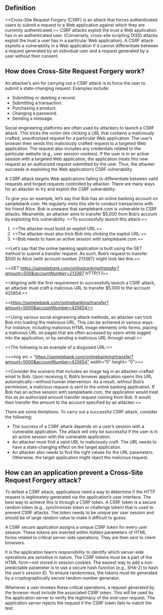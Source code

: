 ## Definition

==Cross-Site Request Forgery (CSRF) is an attack that forces authenticated users to submit a request to a Web application against which they are currently authenticated.== CSRF attacks exploit the trust a Web application has in an authenticated user. (Conversely, cross-site scripting (XSS) attacks exploit the trust a user has in a particular Web application). A CSRF attack exploits a vulnerability in a Web application if it cannot differentiate between a request generated by an individual user and a request generated by a user without their consent.

## How does Cross-Site Request Forgery work?

An attacker’s aim for carrying out a CSRF attack is to force the user to submit a state-changing request. Examples include:

- Submitting or deleting a record.
- Submitting a transaction.
- Purchasing a product.
- Changing a password.
- Sending a message.

Social engineering platforms are often used by attackers to launch a CSRF attack. This tricks the victim into clicking a URL that contains a maliciously crafted, unauthorized request for a particular Web application. The user’s browser then sends this maliciously crafted request to a targeted Web application. The request also includes any credentials related to the particular website (e.g., user session cookies). If the user is in an active session with a targeted Web application, the application treats this new request as an authorized request submitted by the user. Thus, the attacker succeeds in exploiting the Web application’s CSRF vulnerability.

A CSRF attack targets Web applications failing to differentiate between valid requests and forged requests controlled by attacker. There are many ways for an attacker to try and exploit the CSRF vulnerability.

To give you an example, let’s say that Bob has an online banking account on samplebank.com. He regularly visits this site to conduct transactions with his friend Alice. Bob is unaware that samplebank.com is vulnerable to CSRF attacks. Meanwhile, an attacker aims to transfer $5,000 from Bob’s account by exploiting this vulnerability. ==To successfully launch this attack:==

1. ==The attacker must build an exploit URL.==
2. ==The attacker must also trick Bob into clicking the exploit URL.==
3. ==Bob needs to have an active session with samplebank.com.==

==Let’s say that the online banking application is built using the GET method to submit a transfer request. As such, Bob’s request to transfer $500 to Alice (with account number 213367) might look like this:==

==*GET https://samplebank.com/onlinebanking/transfer?amount=500&accountNumber=213367 HTTP/1.1*==

==Aligning with the first requirement to successfully launch a CSRF attack, an attacker must craft a malicious URL to transfer $5,000 to the account 425654:==

==https://samplebank.com/onlinebanking/transfer?amount=5000&accountNumber=425654==

==Using various social engineering attack methods, an attacker can trick Bob into loading the malicious URL. This can be achieved in various ways. For instance, including malicious HTML image elements onto forms, placing a malicious URL on pages that are often accessed by users while logged into the application, or by sending a malicious URL through email.==

==The following is an example of a disguised URL:==

==<img src  = “https://samplebank.com/onlinebanking/transfer?amount=5000&accountNumber=425654” width=“0” height= “0”>==

==Consider the scenario that includes an image tag in an attacker-crafted email to Bob. Upon receiving it, Bob’s browser application opens this URL automatically—without human intervention. As a result, without Bob’s permission, a malicious request is sent to the online banking application. If Bob has an active session with samplebank.com, the application would treat this as an authorized amount transfer request coming from Bob. It would then transfer the amount to the account specified by an attacker.==

There are some limitations. To carry out a successful CSRF attack, consider the following:

- The success of a CSRF attack depends on a user’s session with a vulnerable application. The attack will only be successful if the user is in an active session with the vulnerable application.
- An attacker must find a valid URL to maliciously craft. The URL needs to have a state-changing effect on the target application.
- An attacker also needs to find the right values for the URL parameters. Otherwise, the target application might reject the malicious request.

## How can an application prevent a Cross-Site Request Forgery attack?

To defeat a CSRF attack, applications need a way to determine if the HTTP request is legitimately generated via the application’s user interface. The best way to achieve this is through a CSRF token. A CSRF token is a secure random token (e.g., synchronizer token or challenge token) that is used to prevent CSRF attacks. The token needs to be unique per user session and should be of large random value to make it difficult to guess.

A CSRF secure application assigns a unique CSRF token for every user session. These tokens are inserted within hidden parameters of HTML forms related to critical server-side operations. They are then sent to client browsers.

It is the application team’s responsibility to identify which server-side operations are sensitive in nature. The CSRF tokens must be a part of the HTML form—not stored in session cookies. The easiest way to add a non-predictable parameter is to use a secure hash function (e.g., SHA-2) to hash the user’s session ID. To ensure randomness, the tokens must be generated by a cryptographically secure random number generator.

Whenever a user invokes these critical operations, a request generated by the browser must include the associated CSRF token. This will be used by the application server to verify the legitimacy of the end-user request. The application server rejects the request if the CSRF token fails to match the test.